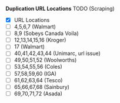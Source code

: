 **Duplication URL Locations**
TODO (Scraping)
- [x] URL Locations
- [ ] 4,5,6,7 (Walmart)
- [ ] 8,9 (Sobeys Canada Voila)
- [ ] 12,13,14,15,16 (Kroger)
- [ ] 17 (Walmart)
- [ ] 40,41,42,43,44 (Unimarc, url issue)
- [ ] 49,50,51,52 (Woolworths)
- [ ] 53,54,55,56 (Coles)
- [ ] 57,58,59,60 (IGA)
- [ ] 61,62,63,64 (Tesco)
- [ ] 65,66,67,68 (Sainbury)
- [ ] 69,70,71,72 (Asada)
